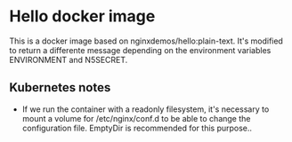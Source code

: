 # Hello docker image

This is a docker image based on nginxdemos/hello:plain-text.
It's modified to return a differente message depending on the environment variables ENVIRONMENT and N5SECRET.

## Kubernetes notes

* If we run the container with a readonly filesystem, it's necessary to mount a volume for /etc/nginx/conf.d to be able to change the configuration file. EmptyDir is recommended for this purpose..

